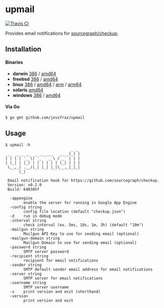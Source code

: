 # upmail

[![Travis CI](https://travis-ci.org/jessfraz/upmail.svg?branch=master)](https://travis-ci.org/jessfraz/upmail)

Provides email notifications for [sourcegraph/checkup](https://github.com/sourcegraph/checkup).

## Installation

#### Binaries

- **darwin** [386](https://github.com/jessfraz/upmail/releases/download/v0.2.0/upmail-darwin-386) / [amd64](https://github.com/jessfraz/upmail/releases/download/v0.2.0/upmail-darwin-amd64)
- **freebsd** [386](https://github.com/jessfraz/upmail/releases/download/v0.2.0/upmail-freebsd-386) / [amd64](https://github.com/jessfraz/upmail/releases/download/v0.2.0/upmail-freebsd-amd64)
- **linux** [386](https://github.com/jessfraz/upmail/releases/download/v0.2.0/upmail-linux-386) / [amd64](https://github.com/jessfraz/upmail/releases/download/v0.2.0/upmail-linux-amd64) / [arm](https://github.com/jessfraz/upmail/releases/download/v0.2.0/upmail-linux-arm) / [arm64](https://github.com/jessfraz/upmail/releases/download/v0.2.0/upmail-linux-arm64)
- **solaris** [amd64](https://github.com/jessfraz/upmail/releases/download/v0.2.0/upmail-solaris-amd64)
- **windows** [386](https://github.com/jessfraz/upmail/releases/download/v0.2.0/upmail-windows-386) / [amd64](https://github.com/jessfraz/upmail/releases/download/v0.2.0/upmail-windows-amd64)

#### Via Go

```bash
$ go get github.com/jessfraz/upmail
```

## Usage

```console
$ upmail -h
                             _ _
 _   _ _ __  _ __ ___   __ _(_) |
| | | | '_ \| '_ ` _ \ / _` | | |
| |_| | |_) | | | | | | (_| | | |
 \__,_| .__/|_| |_| |_|\__,_|_|_|
      |_|

 Email notification hook for https://github.com/sourcegraph/checkup.
 Version: v0.2.0
 Build: 640385f

  -appengine
        enable the server for running in Google App Engine
  -config string
        config file location (default "checkup.json")
  -d    run in debug mode
  -interval string
        check interval (ex. 5ms, 10s, 1m, 3h) (default "10m")
  -mailgun string
        Mailgun API Key to use for sending email (optional)
  -mailgun-domain string
        Mailgun Domain to use for sending email (optional)
  -password string
        SMTP server password
  -recipient string
        recipient for email notifications
  -sender string
        SMTP default sender email address for email notifications
  -server string
        SMTP server for email notifications
  -username string
        SMTP server username
  -v    print version and exit (shorthand)
  -version
        print version and exit
```
